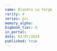 ```yaml
---
name: Alandra La Forge
rarity: 4
series: pic
memory_alpha:
bigbook_tier: 6
in_portal:
date: 03/07/2024
published: true
---
```



